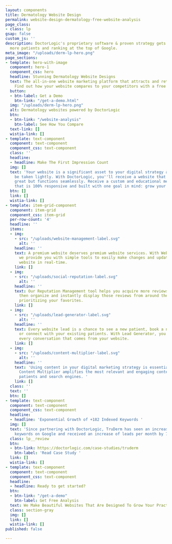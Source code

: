 ```yaml
---
layout: components
title: Dermatology Website Design
permalink: website-design-dermatology-free-website-analysis
page_class:
- class: lp
gsap: false
custom_js: ''
description: DoctorLogic's proprietary software & proven strategy gets you found by
  more patients and ranking at the top of Google.
meta_image: "/uploads/derm-lp-hero.png"
page_sections:
- template: hero-with-image
  component: hero-1
  component_css: hero
  headline: Stunning Dermatology Website Designs
  text: The all-in-one website marketing platform that attracts and retains more patients.
    Find out how your website compares to your competitors with a free website analysis.
  button:
  - btn-label: Get a Demo
    btn-link: "/get-a-demo.html"
  img: "/uploads/derm-lp-hero.png"
  alt: Dermatology websites powered by DoctorLogic
  btn:
  - btn-link: "/website-analysis"
    btn-label: See How You Compare
  text-link: []
  wistia-link: []
- template: text-component
  component: text-component
  component_css: text-component
  class: ''
  headline:
  - headline: Make The First Impression Count
  img: []
  text: 'Your website is a significant asset to your digital strategy and should not
    be taken lightly. With DoctorLogic, you''ll receive a website that not only looks
    great but functions seamlessly. Receive a custom and educational medical website
    that is 100% responsive and built with one goal in mind: grow your practice.'
  btn: []
  link: []
  wistia-link: []
- template: item-grid-component
  component: item-grid
  component_css: item-grid
  per-row-count: '4'
  headline: ''
  items:
  - img:
    - src: "/uploads/website-management-label.svg"
      alt: ''
    headline: ''
    text: A premium website deserves premium website services. With Website Management,
      we provide you with simple tools to easily make changes and updates to your
      website in real-time.
    link: []
  - img:
    - src: "/uploads/social-reputation-label.svg"
      alt: ''
    headline: ''
    text: Our Reputation Management tool helps you acquire more reviews from patients
      then organize and instantly display those reviews from around the web while
      prioritizing your favorites.
    link: []
  - img:
    - src: "/uploads/lead-generator-label.svg"
      alt: ''
    headline: ''
    text: Every website lead is a chance to see a new patient, book a new consultation,
      or connect with your existing patients. With Lead Generator, you can manage
      every conversation that comes from your website.
    link: []
  - img:
    - src: "/uploads/content-multiplier-label.svg"
      alt: ''
    headline: ''
    text: 'Using content in your digital marketing strategy is essential to SEO. DoctorLogic''s
      Content Multiplier amplifies the most relevant and engaging content pages for
      patients and search engines. '
    link: []
  class: ''
  text: ''
  btn: []
- template: text-component
  component: text-component
  component_css: text-component
  headline:
  - headline: 'Exponential Growth of +182 Indexed Keywords '
  img: []
  text: 'Since partnering with DoctorLogic, TruDerm has seen an increase of 182% indexed
    keywords on Google and received an increase of leads per month by 74%. '
  class: lp__review
  btn:
  - btn-link: https://doctorlogic.com/case-studies/truderm
    btn-label: 'Read Case Study '
  link: []
  wistia-link: []
- template: text-component
  component: text-component
  component_css: text-component
  headline:
  - headline: Ready to get started?
  btn:
  - btn-link: "/get-a-demo"
    btn-label: Get Free Analysis
  text: We Make Beautiful Websites That Are Designed To Grow Your Practice
  class: section-gray
  img: []
  link: []
  wistia-link: []
published: false

---
```


